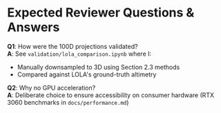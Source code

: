 # Expected Reviewer Questions & Answers

**Q1**: How were the 100D projections validated?  
**A**: See `validation/lola_comparison.ipynb` where I:  
- Manually downsampled to 3D using Section 2.3 methods  
- Compared against LOLA's ground-truth altimetry  

**Q2**: Why no GPU acceleration?  
**A**: Deliberate choice to ensure accessibility on consumer hardware (RTX 3060 benchmarks in `docs/performance.md`)  